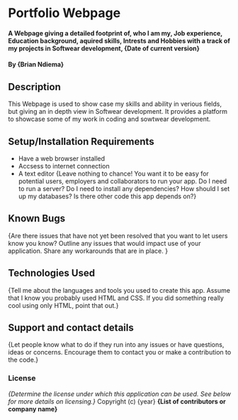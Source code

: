 # Portfolio Webpage
#### A Webpage giving a detailed footprint of, who I am my, Job experience, Education background, aquired skills, Intrests and Hobbies with a track of my projects in Softwear development, {Date of current version}
#### By **{Brian Ndiema}**
## Description
This Webpage is used to show case my skills and ability in verious fields, but giving an in depth view in Softwear development. It provides a platform to showcase some of my work in coding and sowtwear development.
## Setup/Installation Requirements
* Have a web browser installed  
* Accsess to internet connection
* A text editor
{Leave nothing to chance! You want it to be easy for potential users, employers and collaborators to run your app. Do I need to run a server? Do I need to install any dependencies? How should I set up my databases? Is there other code this app depends on?}
## Known Bugs
{Are there issues that have not yet been resolved that you want to let users know you know? Outline any issues that would impact use of your application. Share any workarounds that are in place. }
## Technologies Used
{Tell me about the languages and tools you used to create this app. Assume that I know you probably used HTML and CSS. If you did something really cool using only HTML, point that out.}
## Support and contact details
{Let people know what to do if they run into any issues or have questions, ideas or concerns.  Encourage them to contact you or make a contribution to the code.}
### License
*{Determine the license under which this application can be used.  See below for more details on licensing.}*
Copyright (c) {year} **{List of contributors or company name}**
